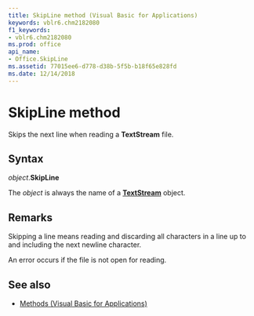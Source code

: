 ```yaml
---
title: SkipLine method (Visual Basic for Applications)
keywords: vblr6.chm2182080
f1_keywords:
- vblr6.chm2182080
ms.prod: office
api_name:
- Office.SkipLine
ms.assetid: 77015ee6-d778-d38b-5f5b-b18f65e828fd
ms.date: 12/14/2018
---
```



# SkipLine method

Skips the next line when reading a **TextStream** file.

## Syntax

_object_.**SkipLine**

The _object_ is always the name of a **[TextStream](textstream-object.md)** object.

## Remarks

Skipping a line means reading and discarding all characters in a line up to and including the next newline character.

An error occurs if the file is not open for reading.

## See also

- [Methods (Visual Basic for Applications)](../methods-visual-basic-for-applications.md)